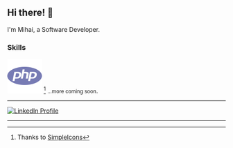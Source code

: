 ## Hi there! 👋

I'm Mihai, a Software Developer.

<!--
**mihsar/mihsar** is a ✨ _special_ ✨ repository because its `README.md` (this file) appears on your GitHub profile.

Here are some ideas to get you started:

- 🔭 I’m currently working on ...
- 🌱 I’m currently learning ...
- 👯 I’m looking to collaborate on ...
- 🤔 I’m looking for help with ...
- 💬 Ask me about ...
- 📫 How to reach me: ...
- 😄 Pronouns: ...
- ⚡ Fun fact: ...
-->
<!--
- 😄 Pronouns: He/Him
-->

### Skills

![PHP](img/php.svg)
[^1] <small>...more coming soon</small>.

<!--
<details>
    <summary>More details <i><small>(click to expand)</small></i></summary>
    coming soon...
</details>
-->

---

[![LinkedIn Profile](https://img.shields.io/badge/-mihais-blue?style=social&logo=linkedin&link=%2F%2Fwww.linkedin.com%2Fin%2Fmihai-sarbu-72211514a)](https://www.linkedin.com/in/mihai-sarbu-72211514a)

---


[^1]: Thanks to [SimpleIcons](https://simpleicons.org)
<!--
Thanks to [SuperTinyIcons](https://github.com/edent/SuperTinyIcons)
-->
